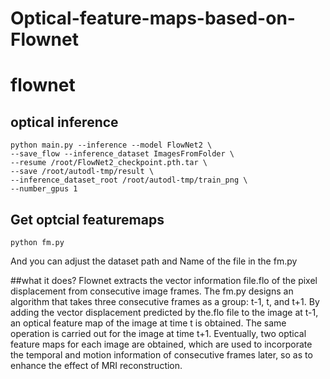 # Optical-feature-maps-based-on-Flownet
# flownet
## optical inference

    python main.py --inference --model FlowNet2 \
    --save_flow --inference_dataset ImagesFromFolder \
    --resume /root/FlowNet2_checkpoint.pth.tar \
    --save /root/autodl-tmp/result \
    --inference_dataset_root /root/autodl-tmp/train_png \
    --number_gpus 1

## Get optcial featuremaps
    python fm.py
And you can adjust the dataset path and Name of the file in the fm.py

##what it does?
Flownet extracts the vector information file.flo of the pixel displacement from consecutive image frames. The fm.py designs an algorithm that takes three consecutive frames as a group: t-1, t, and t+1. By adding the vector displacement predicted by the.flo file to the image at t-1, an optical feature map of the image at time t is obtained. The same operation is carried out for the image at time t+1. Eventually, two optical feature maps for each image are obtained, which are used to incorporate the temporal and motion information of consecutive frames later, so as to enhance the effect of MRI reconstruction.

